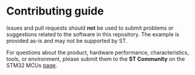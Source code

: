 # Contributing guide

Issues and pull requests should **not** be used to submit problems or suggestions related to the software in this repository. The example is provided as-is and may not be supported by ST.

For questions about the product, hardware performance, characteristics, tools, or environment, please submit them to the **ST Community** on the STM32 MCUs [page](https://community.st.com/t5/stm32-mcus-products/bd-p/stm32-mcu-products-forum).
